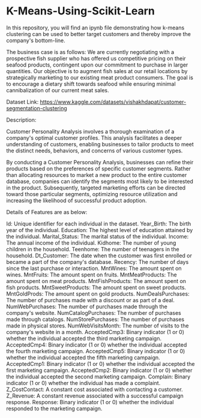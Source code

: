 # K-Means-Using-Scikit-Learn
In this repository, you will find an ipynb file demonstrating how k-means clustering can be used to better target customers and thereby improve the company's bottom-line.

The business case is as follows: We are currently negotiating with a prospective fish supplier who has offered us competitive pricing on their seafood products, contingent upon our commitment to purchase in larger quantities. Our objective is to augment fish sales at our retail locations by strategically marketing to our existing meat product consumers. The goal is to encourage a dietary shift towards seafood while ensuring minimal cannibalization of our current meat sales.

Dataset Link: https://www.kaggle.com/datasets/vishakhdapat/customer-segmentation-clustering

Description:

Customer Personality Analysis involves a thorough examination of a company's optimal customer profiles. This analysis facilitates a deeper understanding of customers, enabling businesses to tailor products to meet the distinct needs, behaviors, and concerns of various customer types.

By conducting a Customer Personality Analysis, businesses can refine their products based on the preferences of specific customer segments. Rather than allocating resources to market a new product to the entire customer database, companies can identify the segments most likely to be interested in the product. Subsequently, targeted marketing efforts can be directed toward those particular segments, optimizing resource utilization and increasing the likelihood of successful product adoption.

Details of Features are as below:

Id: Unique identifier for each individual in the dataset.
Year_Birth: The birth year of the individual.
Education: The highest level of education attained by the individual.
Marital_Status: The marital status of the individual.
Income: The annual income of the individual.
Kidhome: The number of young children in the household.
Teenhome: The number of teenagers in the household.
Dt_Customer: The date when the customer was first enrolled or became a part of the company's database.
Recency: The number of days since the last purchase or interaction.
MntWines: The amount spent on wines.
MntFruits: The amount spent on fruits.
MntMeatProducts: The amount spent on meat products.
MntFishProducts: The amount spent on fish products.
MntSweetProducts: The amount spent on sweet products.
MntGoldProds: The amount spent on gold products.
NumDealsPurchases: The number of purchases made with a discount or as part of a deal.
NumWebPurchases: The number of purchases made through the company's website.
NumCatalogPurchases: The number of purchases made through catalogs.
NumStorePurchases: The number of purchases made in physical stores.
NumWebVisitsMonth: The number of visits to the company's website in a month.
AcceptedCmp3: Binary indicator (1 or 0) whether the individual accepted the third marketing campaign.
AcceptedCmp4: Binary indicator (1 or 0) whether the individual accepted the fourth marketing campaign.
AcceptedCmp5: Binary indicator (1 or 0) whether the individual accepted the fifth marketing campaign.
AcceptedCmp1: Binary indicator (1 or 0) whether the individual accepted the first marketing campaign.
AcceptedCmp2: Binary indicator (1 or 0) whether the individual accepted the second marketing campaign.
Complain: Binary indicator (1 or 0) whether the individual has made a complaint.
Z_CostContact: A constant cost associated with contacting a customer.
Z_Revenue: A constant revenue associated with a successful campaign response.
Response: Binary indicator (1 or 0) whether the individual responded to the marketing campaign.
